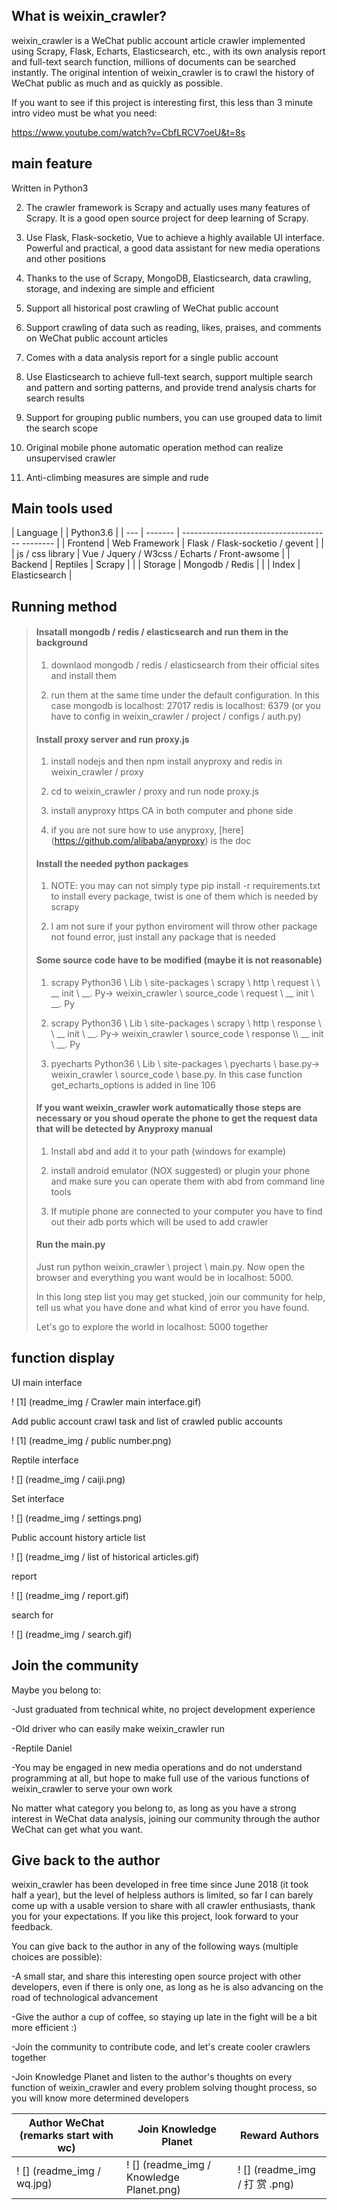 ## What is weixin_crawler?

weixin_crawler is a WeChat public account article crawler implemented using Scrapy, Flask, Echarts, Elasticsearch, etc., with its own analysis report and full-text search function, millions of documents can be searched instantly. The original intention of weixin_crawler is to crawl the history of WeChat public as much and as quickly as possible.

If you want to see if this project is interesting first, this less than 3 minute intro video must be what you need:

https://www.youtube.com/watch?v=CbfLRCV7oeU&t=8s

## main feature

Written in Python3

2. The crawler framework is Scrapy and actually uses many features of Scrapy. It is a good open source project for deep learning of Scrapy.

3. Use Flask, Flask-socketio, Vue to achieve a highly available UI interface. Powerful and practical, a good data assistant for new media operations and other positions

4. Thanks to the use of Scrapy, MongoDB, Elasticsearch, data crawling, storage, and indexing are simple and efficient

5. Support all historical post crawling of WeChat public account

6. Support crawling of data such as reading, likes, praises, and comments on WeChat public account articles

7. Comes with a data analysis report for a single public account

8. Use Elasticsearch to achieve full-text search, support multiple search and pattern and sorting patterns, and provide trend analysis charts for search results

9. Support for grouping public numbers, you can use grouped data to limit the search scope

10. Original mobile phone automatic operation method can realize unsupervised crawler

11. Anti-climbing measures are simple and rude

## Main tools used

| Language | | Python3.6 |
| --- | ------- | ------------------------------------- -------- |
| Frontend | Web Framework | Flask / Flask-socketio / gevent |
| | js / css library | Vue / Jquery / W3css / Echarts / Front-awsome |
| Backend | Reptiles | Scrapy |
| | Storage | Mongodb / Redis |
| | Index | Elasticsearch |

## Running method

> #### Insatall mongodb / redis / elasticsearch and run them in the background
>
> 1. downlaod mongodb / redis / elasticsearch from their official sites and install them
>
> 2. run them at the same time under the default configuration. In this case mongodb is localhost: 27017 redis is localhost: 6379 (or you have to config in weixin_crawler / project / configs / auth.py)
>
> #### Install proxy server and run proxy.js
>
> 1. install nodejs and then npm install anyproxy and redis in weixin_crawler / proxy
>
> 2. cd to weixin_crawler / proxy and run node proxy.js
>
> 3. install anyproxy https CA in both computer and phone side
>
> 4. if you are not sure how to use anyproxy, [here] (https://github.com/alibaba/anyproxy) is the doc
>
> #### Install the needed python packages
>
> 1. NOTE: you may can not simply type pip install -r requirements.txt to install every package, twist is one of them which is needed by scrapy
>
> 2. I am not sure if your python enviroment will throw other package not found error, just install any package that is needed
>
> #### Some source code have to be modified (maybe it is not reasonable)
>
> 1. scrapy Python36 \ Lib \ site-packages \ scrapy \ http \ request \ \ __ init \ __. Py-> weixin_crawler \ source_code \ request \\ __ init \ __. Py
>
> 2. scrapy Python36 \ Lib \ site-packages \ scrapy \ http \ response \ \ __ init \ __. Py-> weixin_crawler \ source_code \ response \\\ __ init \ __. Py
>
> 3. pyecharts Python36 \ Lib \ site-packages \ pyecharts \ base.py-> weixin_crawler \ source_code \ base.py. In this case function get_echarts_options is added in line 106
>
> #### If you want weixin_crawler work automatically those steps are necessary or you shoud operate the phone to get the request data that will be detected by Anyproxy manual
>
> 1. Install abd and add it to your path (windows for example)
>
> 2. install android emulator (NOX suggested) or plugin your phone and make sure you can operate them with abd from command line tools
>
> 3. If mutiple phone are connected to your computer you have to find out their adb ports which will be used to add crawler
>
> #### Run the main.py
>
> Just run python weixin_crawler \ project \ main.py. Now open the browser and everything you want would be in localhost: 5000.
>
> In this long step list you may get stucked, join our community for help, tell us what you have done and what kind of error you have found.
>
> Let's go to explore the world in localhost: 5000 together

## function display

UI main interface

! [1] (readme_img / Crawler main interface.gif)

Add public account crawl task and list of crawled public accounts

! [1] (readme_img / public number.png)

Reptile interface

! [] (readme_img / caiji.png)

Set interface

! [] (readme_img / settings.png)

Public account history article list

! [] (readme_img / list of historical articles.gif)

report

! [] (readme_img / report.gif)

search for

! [] (readme_img / search.gif)

## Join the community

Maybe you belong to:

-Just graduated from technical white, no project development experience

-Old driver who can easily make weixin_crawler run

-Reptile Daniel

-You may be engaged in new media operations and do not understand programming at all, but hope to make full use of the various functions of weixin_crawler to serve your own work

No matter what category you belong to, as long as you have a strong interest in WeChat data analysis, joining our community through the author WeChat can get what you want.

## Give back to the author

weixin_crawler has been developed in free time since June 2018 (it took half a year), but the level of helpless authors is limited, so far I can barely come up with a usable version to share with all crawler enthusiasts, thank you for your expectations. If you like this project, look forward to your feedback.

You can give back to the author in any of the following ways (multiple choices are possible):

-A small star, and share this interesting open source project with other developers, even if there is only one, as long as he is also advancing on the road of technological advancement

-Give the author a cup of coffee, so staying up late in the fight will be a bit more efficient :)

-Join the community to contribute code, and let's create cooler crawlers together

-Join Knowledge Planet and listen to the author's thoughts on every function of weixin_crawler and every problem solving thought process, so you will know more determined developers

Author WeChat (remarks start with wc) | Join Knowledge Planet | Reward Authors |
| ----------------------- | ------------------------- | ----------------------- |
|! [] (readme_img / wq.jpg) |! [] (readme_img / Knowledge Planet.png) |! [] (readme_img / 打 赏 .png) |